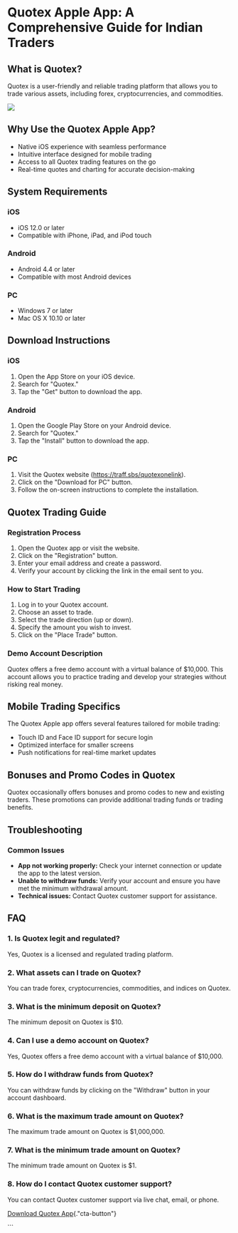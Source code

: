 

# Quotex Apple App: A Comprehensive Guide for Indian Traders




## What is Quotex?

Quotex is a user-friendly and reliable trading platform that allows you
to trade various assets, including forex, cryptocurrencies, and
commodities.

[![](https://static.quotex.io/files/10_en/300_250.jpg)](https://traff.sbs/brokerqxlid)

## Why Use the Quotex Apple App?

-   Native iOS experience with seamless performance
-   Intuitive interface designed for mobile trading
-   Access to all Quotex trading features on the go
-   Real-time quotes and charting for accurate decision-making

## System Requirements

### iOS

-   iOS 12.0 or later
-   Compatible with iPhone, iPad, and iPod touch

### Android

-   Android 4.4 or later
-   Compatible with most Android devices

### PC

-   Windows 7 or later
-   Mac OS X 10.10 or later

## Download Instructions

### iOS

1.  Open the App Store on your iOS device.
2.  Search for "Quotex."
3.  Tap the "Get" button to download the app.

### Android

1.  Open the Google Play Store on your Android device.
2.  Search for "Quotex."
3.  Tap the "Install" button to download the app.

### PC

1.  Visit the Quotex website (https://traff.sbs/quotexonelink).
2.  Click on the "Download for PC" button.
3.  Follow the on-screen instructions to complete the installation.

## Quotex Trading Guide

### Registration Process

1.  Open the Quotex app or visit the website.
2.  Click on the "Registration" button.
3.  Enter your email address and create a password.
4.  Verify your account by clicking the link in the email sent to you.

### How to Start Trading

1.  Log in to your Quotex account.
2.  Choose an asset to trade.
3.  Select the trade direction (up or down).
4.  Specify the amount you wish to invest.
5.  Click on the "Place Trade" button.

### Demo Account Description

Quotex offers a free demo account with a virtual balance of \$10,000.
This account allows you to practice trading and develop your strategies
without risking real money.

## Mobile Trading Specifics

The Quotex Apple app offers several features tailored for mobile
trading:

-   Touch ID and Face ID support for secure login
-   Optimized interface for smaller screens
-   Push notifications for real-time market updates

## Bonuses and Promo Codes in Quotex

Quotex occasionally offers bonuses and promo codes to new and existing
traders. These promotions can provide additional trading funds or
trading benefits.

## Troubleshooting

### Common Issues

-   **App not working properly:** Check your internet connection or
    update the app to the latest version.
-   **Unable to withdraw funds:** Verify your account and ensure you
    have met the minimum withdrawal amount.
-   **Technical issues:** Contact Quotex customer support for
    assistance.

## FAQ

### 1. Is Quotex legit and regulated?

Yes, Quotex is a licensed and regulated trading platform.

### 2. What assets can I trade on Quotex?

You can trade forex, cryptocurrencies, commodities, and indices on
Quotex.

### 3. What is the minimum deposit on Quotex?

The minimum deposit on Quotex is \$10.

### 4. Can I use a demo account on Quotex?

Yes, Quotex offers a free demo account with a virtual balance of
\$10,000.

### 5. How do I withdraw funds from Quotex?

You can withdraw funds by clicking on the "Withdraw" button in
your account dashboard.

### 6. What is the maximum trade amount on Quotex?

The maximum trade amount on Quotex is \$1,000,000.

### 7. What is the minimum trade amount on Quotex?

The minimum trade amount on Quotex is \$1.

### 8. How do I contact Quotex customer support?

You can contact Quotex customer support via live chat, email, or phone.

[Download Quotex
App](\%22https://traff.sbs/quotexonelink\%22){."cta-button"}

\`\`\`

